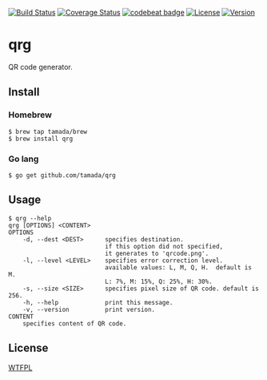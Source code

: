 [![Build Status](https://travis-ci.com/tamada/qrg.svg?branch=master)](https://travis-ci.com/tamada/qrg)
[![Coverage Status](https://coveralls.io/repos/github/tamada/qrg/badge.svg?branch=master)](https://coveralls.io/github/tamada/qrg?branch=master)
[![codebeat badge](https://codebeat.co/badges/9aea5795-9f10-4dc2-b63b-d4e12f3aed3f)](https://codebeat.co/projects/github-com-tamada-qrg-master)
[![License](https://img.shields.io/badge/License-WTFPL-blue.svg)](https://github.com/tamada/qrg/blob/master/LICENSE)
[![Version](https://img.shields.io/badge/Version-1.0.0-yellowgreen.svg)](https://github.com/tamada/qrg/releases/tag/v1.0.0)


# qrg

QR code generator.

## Install

### Homebrew

```
$ brew tap tamada/brew
$ brew install qrg
```


### Go lang

```
$ go get github.com/tamada/qrg
```


## Usage

```
$ qrg --help
qrg [OPTIONS] <CONTENT>
OPTIONS
    -d, --dest <DEST>      specifies destination.
                           if this option did not specified,
                           it generates to 'qrcode.png'.
    -l, --level <LEVEL>    specifies error correction level.
                           available values: L, M, Q, H.  default is M.
                           L: 7%, M: 15%, Q: 25%, H: 30%.
    -s, --size <SIZE>      specifies pixel size of QR code. default is 256.
    -h, --help             print this message.
    -v, --version          print version.
CONTENT
    specifies content of QR code.
```


## License

[WTFPL](https://github.com/tamada/blogthumbs/blob/master/LICENSE)
